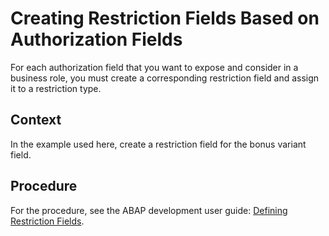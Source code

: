 <!-- loio9b7935b0d2d343f7a66d72a98847c5df -->

# Creating Restriction Fields Based on Authorization Fields

For each authorization field that you want to expose and consider in a business role, you must create a corresponding restriction field and assign it to a restriction type.



## Context

In the example used here, create a restriction field for the bonus variant field.



## Procedure

For the procedure, see the ABAP development user guide: [Defining Restriction Fields](https://help.sap.com/viewer/5371047f1273405bb46725a417f95433/Cloud/en-US/be62869bb04e49f6980923b31bbb74d2.html).

